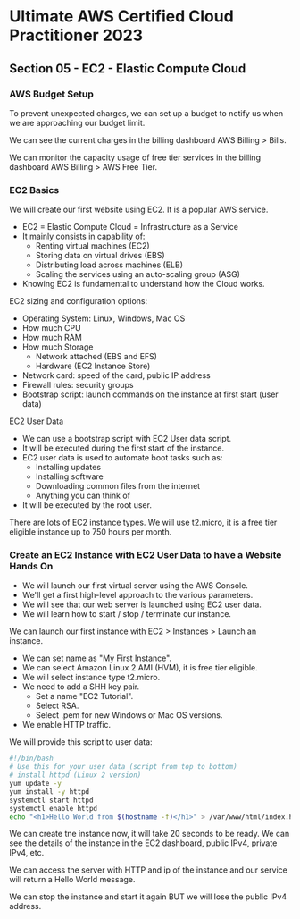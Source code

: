# Ultimate AWS Certified Cloud Practitioner 2023

## Section 05 - EC2 - Elastic Compute Cloud

### AWS Budget Setup

To prevent unexpected charges, we can set up a budget to notify us when we are approaching our budget limit.

We can see the current charges in the billing dashboard AWS Billing > Bills.

We can monitor the capacity usage of free tier services in the billing dashboard AWS Billing > AWS Free Tier.

### EC2 Basics

We will create our first website using EC2. It is a popular AWS service.

- EC2 = Elastic Compute Cloud = Infrastructure as a Service
- It mainly consists in capability of:
  - Renting virtual machines (EC2)
  - Storing data on virtual drives (EBS)
  - Distributing load across machines (ELB)
  - Scaling the services using an auto-scaling group (ASG)
- Knowing EC2 is fundamental to understand how the Cloud works.

EC2 sizing and configuration options:

- Operating System: Linux, Windows, Mac OS
- How much CPU
- How much RAM
- How much Storage
  - Network attached (EBS and EFS)
  - Hardware (EC2 Instance Store)
- Network card: speed of the card, public IP address
- Firewall rules: security groups
- Bootstrap script: launch commands on the instance at first start (user data)

EC2 User Data

- We can use a bootstrap script with EC2 User data script.
- It will be executed during the first start of the instance.
- EC2 user data is used to automate boot tasks such as:
  - Installing updates
  - Installing software
  - Downloading common files from the internet
  - Anything you can think of
- It will be executed by the root user.

There are lots of EC2 instance types. We will use t2.micro, it is a free tier eligible instance up to 750 hours per month.

### Create an EC2 Instance with EC2 User Data to have a Website Hands On

- We will launch our first virtual server using the AWS Console.
- We'll get a first high-level approach to the various parameters.
- We will see that our web server is launched using EC2 user data.
- We will learn how to start / stop / terminate our instance.

We can launch our first instance with EC2 > Instances > Launch an instance.

- We can set name as "My First Instance".
- We can select Amazon Linux 2 AMI (HVM), it is free tier eligible.
- We will select instance type t2.micro.
- We need to add a SHH key pair.
  - Set a name "EC2 Tutorial".
  - Select RSA.
  - Select .pem for new Windows or Mac OS versions.
- We enable HTTP traffic.

We will provide this script to user data:

```bash
#!/bin/bash
# Use this for your user data (script from top to bottom)
# install httpd (Linux 2 version)
yum update -y
yum install -y httpd
systemctl start httpd
systemctl enable httpd
echo "<h1>Hello World from $(hostname -f)</h1>" > /var/www/html/index.html
```

We can create tne instance now, it will take 20 seconds to be ready. We can see the details of the instance in the EC2 dashboard, public IPv4, private IPv4, etc.

We can access the server with HTTP and ip of the instance and our service will return a Hello World message.

We can stop the instance and start it again BUT we will lose the public IPv4 address.




